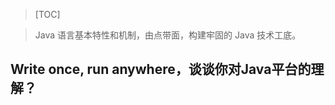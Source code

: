 > [TOC]

> Java 语言基本特性和机制，由点带面，构建牢固的 Java 技术工底。

## **Write once, run anywhere**，谈谈你对Java平台的理解？








